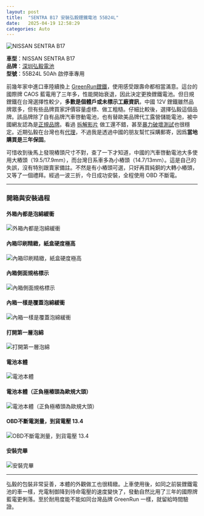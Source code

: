```yaml
---
layout: post
title:  "SENTRA B17 安裝弘毅鋰鐵電池 55B24L"
date:   2025-04-19 12:58:29
categories: Auto
---
```


![NISSAN SENTRA B17](https://attach.mobile01.com/attach/202504/mobile01-b2f524c7111289b205cab16d16baa81a.jpg)

**車型**：NISSAN SENTRA B17  
**品牌**：[深圳弘毅電池](https://www.houny.cn/)  
**型號**：55B24L 50Ah 啟停車專用  

前幾年家中進口車陸續換上 [GreenRun鋰鐵](https://1stbenz.blogspot.com/2020/11/w205.html)，使用感受跟壽命都相當滿意。這台的國際牌 CAOS 藍電用了三年多，性能開始衰退，因此決定更換鋰鐵電池。但日規鋰鐵在台灣選擇性較少，**多數是個體戶或未標示工廠資訊**，中國 12V 鋰鐵雖然品牌眾多，但有些品牌買家評價容量虛標、做工粗糙。仔細比較後，選擇弘毅這個品牌。該品牌除了自有品牌汽車啓動電池，也有替歐美品牌代工露營儲能電池，被中國網友認為是[正規品牌](https://attach.mobile01.com/attach/202504/mobile01-bc58cbb2ce2f91781731c24ddbc04514.jpg)。看過 [拆解影片](https://www.tiktok.com/@stevenlin578/video/7497624452759358725) 做工還不錯，甚至[暴力破壞測試](https://www.tiktok.com/@stevenlin578)也很穩定。近期弘毅在台灣也有[代理](https://imgur.com/a/mkuKuAg)，不過我是透過中國的朋友幫忙採購郵寄，因爲**當地購買是三年保固**。

可惜收到後馬上發現樁頭尺寸不對，查了一下才知道，中國的汽車啓動電池大多使用大樁頭（19.5/17.9mm），而台灣日系車多為小樁頭（14.7/13mm）。這是自己的失誤，沒有特別跟賣家備註。不然是有小樁頭可選，只好再買純銅的大轉小樁頭，又等了一個禮拜。經過一波三折，今日成功安裝，全程使用 OBD 不斷電。

---

### 開箱與安裝過程

#### 外箱內都是泡綿緩衝
![外箱內都是泡綿緩衝](https://attach.mobile01.com/attach/202504/mobile01-af3b5bbd3c808bec8f8a562c9803594e.jpg)

#### 內箱印刷精緻，紙盒硬度極高
![內箱印刷精緻，紙盒硬度極高](https://attach.mobile01.com/attach/202504/mobile01-84e77766b2e8916a91fd133c04a39f1f.jpg)

#### 內箱側面規格標示
![內箱側面規格標示](https://attach.mobile01.com/attach/202504/mobile01-6987c21e16c32da9f9969f735ef65607.jpg)

#### 內箱一樣是覆蓋泡綿緩衝
![內箱一樣是覆蓋泡綿緩衝](https://attach.mobile01.com/attach/202504/mobile01-2b0f08e7b3dd92652531f417819f662e.jpg)

#### 打開第一層泡綿
![打開第一層泡綿](https://attach.mobile01.com/attach/202504/mobile01-5da30445e54a0fb5c99bff6cd03b3a90.jpg)

#### 電池本體
![電池本體](https://attach.mobile01.com/attach/202504/mobile01-a51ec29ebc0e1ab6bb303b0695a56905.jpg)

#### 電池本體（正負極樁頭為歐規大頭）
![電池本體（正負極樁頭為歐規大頭）](https://attach.mobile01.com/attach/202504/mobile01-2236fc6ac0431501516a3d7244bc60ba.jpg)

#### OBD不斷電測量，到貨電壓 13.4
![OBD不斷電測量，到貨電壓 13.4](https://attach.mobile01.com/attach/202504/mobile01-e3116dbed55d407d83df4c83c0a0fcf3.jpg)

#### 安裝完畢
![安裝完畢](https://attach.mobile01.com/attach/202504/mobile01-157243d314c4c3ac0faf539324da662c.jpg)

---

弘毅的包裝非常妥善，本體的外觀做工也很精緻。上車使用後，如同之前裝鋰鐵電池的車一樣，充電制御降到待命電壓的速度變快了，發動自然比用了三年的國際牌藍電更俐落。至於耐用度能不能如同台灣品牌 GreenRun 一樣，就留給時間驗證。

